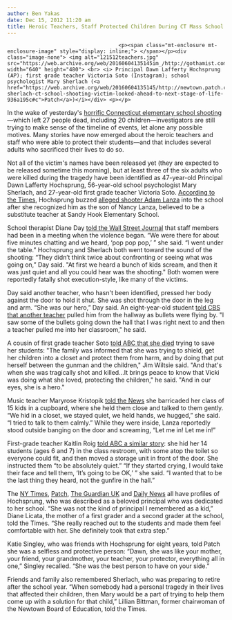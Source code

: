 ```yaml
---
author: Ben Yakas
date: Dec 15, 2012 11:20 am
title: Heroic Teachers, Staff Protected Children During CT Mass School Shooting
---
```


	
										<p><span class="mt-enclosure mt-enclosure-image" style="display: inline;"> </span></p><div class="image-none"> <img alt="121512teachers.jpg" src="https://web.archive.org/web/20160604135145im_/http://gothamist.com/attachments/byakas/121512teachers.jpg" width="640" height="480"> <br> <i> Principal Dawn Lafferty Hochsprung (AP); first grade teacher Victoria Soto (Instagram); school psychologist Mary Sherlach (<a href="https://web.archive.org/web/20160604135145/http://newtown.patch.com/articles/mary-sherlach-ct-school-shooting-victim-looked-ahead-to-next-stage-of-life-936a195c#c">Patch</a>)</i></div> <p></p>

<p>In the wake of yesterday&apos;s <a href="https://web.archive.org/web/20160604135145/http://gothamist.com/2012/12/14/breaking_multiple_people_injured_in.php">horrific Connecticut elementary school shooting</a>&#x2014;which left 27 people dead, including 20 children&#x2014;investigators are still trying to make sense of the timeline of events, let alone any possible motives. Many stories have now emerged about the heroic teachers and staff who were able to protect their students&#x2014;and that includes several adults who sacrificed their lives to do so.</p>

<p>Not all of the victim&apos;s names have been released yet (they are expected to be released sometime this morning), but at least three of the six adults who were killed during the tragedy have been identified as 47-year-old Principal Dawn Lafferty Hochsprung, 56-year-old school psychologist Mary Sherlach, and 27-year-old first grade teacher Victoria Soto. <a href="https://web.archive.org/web/20160604135145/http://www.nytimes.com/2012/12/15/nyregion/shooting-reported-at-connecticut-elementary-school.html?hp">According to the Times</a>, Hochsprung buzzed <a href="https://web.archive.org/web/20160604135145/http://gothamist.com/2012/12/14/photos_videos_what_we_know_about_al.php">alleged shooter Adam Lanza</a> into the school after she recognized him as the son of Nancy Lanza, believed to be a substitute teacher at Sandy Hook Elementary School. </p>

<p>School therapist Diane Day <a href="https://web.archive.org/web/20160604135145/http://blogs.wsj.com/metropolis/2012/12/14/newtown-school-therapist-principal-didnt-think-twice-about-helping/">told the Wall Street Journal</a> that staff members had been in a meeting when the violence began. &#x201C;We were there for about five minutes chatting and we heard, &#x2018;pop pop pop,&#x2019; &#x201D; she said. &#x201C;I went under the table.&#x201D; Hochsprung and Sherlach both went toward the sound of the shooting: &#x201C;They didn&#x2019;t think twice about confronting or seeing what was going on,&#x201D; Day said. &quot;At first we heard a bunch of kids scream, and then it was just quiet and all you could hear was the shooting.&quot; Both women were reportedly fatally shot execution-style, like many of the victims.</p>

<p>Day said another teacher, who hasn&apos;t been identified, pressed her body against the door to hold it shut. She was shot through the door in the leg and arm. &#x201C;She was our hero,&#x201D; Day said. An eight-year-old student <a href="https://web.archive.org/web/20160604135145/http://www.cbsnews.com/8301-201_162-57559275/8-year-old-says-teacher-saved-him-in-conn-shooting/">told CBS that another teacher</a> pulled him from the hallway as bullets were flying by. &quot;I saw some of the bullets going down the hall that I was right next to and then a teacher pulled me into her classroom,&quot; he said.</p>

<p>A cousin of first grade teacher Soto <a href="https://web.archive.org/web/20160604135145/http://abcnews.go.com/US/connecticut-elementary-school-shooting-victims-hero-teacher-principal/story?id=17982784#.UMyMP9PjlgU">told ABC that she died</a> trying to save her students: &quot;The family was informed that she was trying to shield, get her children into a closet and protect them from harm, and by doing that put herself between the gunman and the children,&quot; Jim Wiltsie said. &quot;And that&apos;s when she was tragically shot and killed...It brings peace to know that Vicki was doing what she loved, protecting the children,&quot; he said. &quot;And in our eyes, she is a hero.&quot;</p>

<p>Music teacher Maryrose Kristopik <a href="https://web.archive.org/web/20160604135145/http://www.nydailynews.com/news/national/sandy-hook-elementary-school-teacher-maryrose-kristopik-rescues-sandy-hook-elementary-school-students-adam-lanza-article-1.1220793">told the News</a> she barricaded her class of 15 kids in a cupboard, where she held them close and talked to them gently. &#x201C;We hid in a closet, we stayed quiet, we held hands, we hugged,&#x201D; she said. &#x201C;I tried to talk to them calmly.&#x201D; While they were inside, Lanza reportedly stood outside banging on the door and screaming, &#x201C;Let me in! Let me in!&#x201D;</p>

<p>First-grade teacher Kaitlin Roig <a href="https://web.archive.org/web/20160604135145/http://abcnews.go.com/WNT/video/connecticut-shooting-teacher-kaitlin-roig-protected-students-17978970">told ABC a similar story</a>: she hid her 14 students (ages 6 and 7) in the class restroom, with some atop the toilet so everyone could fit, and then moved a storage unit in front of the door. She instructed them &#x201C;to be absolutely quiet.&#x201D; &#x201C;If they started crying, I would take their face and tell them, &#x2018;It&#x2019;s going to be OK,&#x2019; &#x201D; she said. &#x201C;I wanted that to be the last thing they heard, not the gunfire in the hall.&#x201D;</p>

<p>The <a href="https://web.archive.org/web/20160604135145/http://www.nytimes.com/2012/12/15/nyregion/sandy-hook-principal-and-school-psychologist-went-the-extra-mile.html?hp&amp;_r=1&amp;">NY Times</a>, <a href="https://web.archive.org/web/20160604135145/http://newtown.patch.com/articles/newtown-principal-remembered-as-warm-selfless#photo-12591117">Patch</a>, <a href="https://web.archive.org/web/20160604135145/http://www.guardian.co.uk/world/2012/dec/15/dawn-hochsprung-sandy-hook-elementary">The Guardian UK</a> and <a href="https://web.archive.org/web/20160604135145/http://www.nydailynews.com/news/national/principal-cheery-booster-article-1.1220441">Daily News</a> all have profiles of Hochsprung, who was described as a beloved principal who was dedicated to her school. &#x201C;She was not the kind of principal I remembered as a kid,&#x201D; Diane Licata, the mother of a first grader and a second grader at the school, told the Times. &#x201C;She really reached out to the students and made them feel comfortable with her. She definitely took that extra step.&#x201D; </p>

<p>Katie Singley, who was friends with Hochsprung for eight years, told Patch she was a selfless and protective person: &#x201C;Dawn, she was like your mother, your friend, your grandmother, your teacher, your protector, everything all in one,&#x201D; Singley recalled. &#x201C;She was the best person to have on your side.&#x201D;</p>

<p>Friends and family also remembered Sherlach, who was preparing to retire after the school year. &#x201C;When somebody had a personal tragedy in their lives that affected their children, then Mary would be a part of trying to help them come up with a solution for that child,&#x201D; Lillian Bittman, former chairwoman of the Newtown Board of Education, told the Times.</p>					
										
									
				